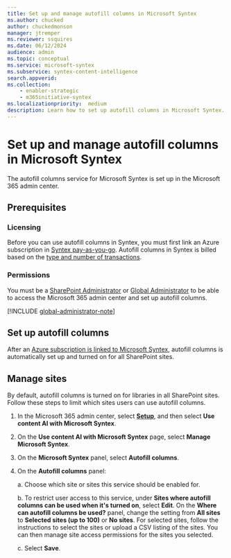 ```yaml
---
title: Set up and manage autofill columns in Microsoft Syntex
ms.author: chucked
author: chuckedmonson
manager: jtremper
ms.reviewer: ssquires
ms.date: 06/12/2024
audience: admin
ms.topic: conceptual
ms.service: microsoft-syntex
ms.subservice: syntex-content-intelligence
search.appverid: 
ms.collection: 
    - enabler-strategic
    - m365initiative-syntex
ms.localizationpriority:  medium
description: Learn how to set up autofill columns in Microsoft Syntex.
---
```


# Set up and manage autofill columns in Microsoft Syntex

The autofill columns service for Microsoft Syntex is set up in the Microsoft 365 admin center.

## Prerequisites

### Licensing

Before you can use autofill columns in Syntex, you must first link an Azure subscription in [Syntex pay-as-you-go](syntex-azure-billing.md). Autofill columns in Syntex is billed based on the [type and number of transactions](syntex-pay-as-you-go-services.md).

### Permissions

You must be a [SharePoint Administrator](/entra/identity/role-based-access-control/permissions-reference#sharepoint-administrator) or [Global Administrator](/entra/identity/role-based-access-control/permissions-reference#global-administrator) to be able to access the Microsoft 365 admin center and set up autofill columns.

[!INCLUDE [global-administrator-note](../includes/global-administrator-note.md)]  

## Set up autofill columns

After an [Azure subscription is linked to Microsoft Syntex](syntex-azure-billing.md), autofill columns is automatically set up and turned on for all SharePoint sites.

## Manage sites

By default, autofill columns is turned on for libraries in all SharePoint sites. Follow these steps to limit which sites users can use autofill columns.

1. In the Microsoft 365 admin center, select <a href="https://go.microsoft.com/fwlink/p/?linkid=2171997" target="_blank">**Setup**</a>, and then select **Use content AI with Microsoft Syntex**.

2. On the **Use content AI with Microsoft Syntex** page, select **Manage Microsoft Syntex**.

3. On the **Microsoft Syntex** panel, select **Autofill columns**.

4. On the **Autofill columns** panel:

    a. Choose which site or sites this service should be enabled for.

    b. To restrict user access to this service, under **Sites where autofill columns can be used when it's turned on**, select **Edit**. On the **Where can autofill columns be used?** panel, change the setting from **All sites** to **Selected sites (up to 100)** or **No sites**. For selected sites, follow the instructions to select the sites or upload a CSV listing of the sites. You can then manage site access permissions for the sites you selected.

    c. Select **Save**.
